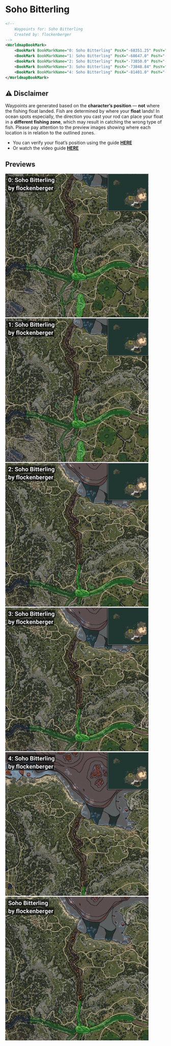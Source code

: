 # Soho Bitterling
```xml
<!--
    Waypoints for: Soho Bitterling
    Created by: flockenberger
-->
<WorldmapBookMark>
    <BookMark BookMarkName="0: Soho Bitterling" PosX="-68351.25" PosY="-4113.8286" PosZ="-8808.376" />
    <BookMark BookMarkName="1: Soho Bitterling" PosX="-68647.0" PosY="-3276.0" PosZ="-3699.0" />
    <BookMark BookMarkName="2: Soho Bitterling" PosX="-73850.0" PosY="-4449.0" PosZ="38042.0" />
    <BookMark BookMarkName="3: Soho Bitterling" PosX="-73848.84" PosY="-4449.5684" PosZ="37996.867" />
    <BookMark BookMarkName="4: Soho Bitterling" PosX="-81401.0" PosY="-5128.0" PosZ="94332.0" />
</WorldmapBookMark>
```

## ⚠️ Disclaimer
Waypoints are generated based on the __**character’s position**__ — __not__ where the fishing float landed.
Fish are determined by where your **float** lands!
In ocean spots especially, the direction you cast your rod can place your float in a **different fishing zone**, which may result in catching the wrong type of fish.
Please pay attention to the preview images showing where each location is in relation to the outlined zones.

- You can verify your float’s position using the guide [**HERE**](https://flockenberger.github.io/bdo-fish-position/)
- Or watch the video guide [**HERE**](https://youtu.be/t-VXcRoNojk)

## Previews
<img src="./Soho Bitterling_0_Preview.webp" width="450"/> <img src="./Soho Bitterling_1_Preview.webp" width="450"/> <img src="./Soho Bitterling_2_Preview.webp" width="450"/> <img src="./Soho Bitterling_3_Preview.webp" width="450"/> <img src="./Soho Bitterling_4_Preview.webp" width="450"/> <img src="./Soho Bitterling_Preview.webp" width="450"/> 